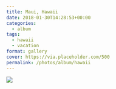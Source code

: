 ```yaml
---
title: Maui, Hawaii
date: 2018-01-30T14:28:53+00:00
categories: 
  - album
tags:
  - hawaii
  - vacation
format: gallery
cover: https://via.placeholder.com/500
permalink: /photos/album/hawaii
---
```


<img src="https://claycarson.net/wp-content/uploads/2018/11/img_0704-2.jpg">
<!--more-->